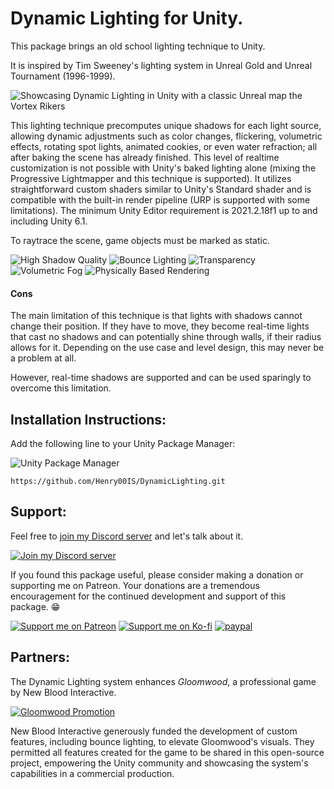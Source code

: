 # Dynamic Lighting for Unity.

This package brings an old school lighting technique to Unity.

It is inspired by Tim Sweeney's lighting system in Unreal Gold and Unreal Tournament (1996-1999).

![Showcasing Dynamic Lighting in Unity with a classic Unreal map the Vortex Rikers](https://raw.githubusercontent.com/wiki/Henry00IS/DynamicLighting/images/home/demo-vortex2-unity.gif)

This lighting technique precomputes unique shadows for each light source, allowing dynamic adjustments such as color changes, flickering, volumetric effects, rotating spot lights, animated cookies, or even water refraction; all after baking the scene has already finished. This level of realtime customization is not possible with Unity's baked lighting alone (mixing the Progressive Lightmapper and this technique is supported). It utilizes straightforward custom shaders similar to Unity's Standard shader and is compatible with the built-in render pipeline (URP is supported with some limitations). The minimum Unity Editor requirement is 2021.2.18f1 up to and including Unity 6.1.

To raytrace the scene, game objects must be marked as static.

![High Shadow Quality](https://raw.githubusercontent.com/wiki/Henry00IS/DynamicLighting/images/home/home-01.png)
![Bounce Lighting](https://raw.githubusercontent.com/wiki/Henry00IS/DynamicLighting/images/home/home-02.png)
![Transparency](https://raw.githubusercontent.com/wiki/Henry00IS/DynamicLighting/images/home/home-03.png)
![Volumetric Fog](https://raw.githubusercontent.com/wiki/Henry00IS/DynamicLighting/images/home/home-04.png)
![Physically Based Rendering](https://raw.githubusercontent.com/wiki/Henry00IS/DynamicLighting/images/home/home-05.png)

#### Cons

The main limitation of this technique is that lights with shadows cannot change their position. If they have to move, they become real-time lights that cast no shadows and can potentially shine through walls, if their radius allows for it. Depending on the use case and level design, this may never be a problem at all.

However, real-time shadows are supported and can be used sparingly to overcome this limitation.

## Installation Instructions:

Add the following line to your Unity Package Manager:

![Unity Package Manager](https://user-images.githubusercontent.com/7905726/84954483-c82ba100-b0f5-11ea-9cd0-1cdc24ef2660.png)

`https://github.com/Henry00IS/DynamicLighting.git`

## Support:

Feel free to [join my Discord server](https://discord.gg/sKEvrBwHtq) and let's talk about it.

[![Join my Discord server](https://dcbadge.limes.pink/api/server/sKEvrBwHtq)](https://discord.gg/sKEvrBwHtq)

If you found this package useful, please consider making a donation or supporting me on Patreon. Your donations are a tremendous encouragement for the continued development and support of this package. 😁

[![Support me on Patreon](https://raw.githubusercontent.com/wiki/Henry00IS/DynamicLighting/images/badges/patreon.svg)](https://patreon.com/henrydejongh) [![Support me on Ko-fi](https://raw.githubusercontent.com/wiki/Henry00IS/DynamicLighting/images/badges/kofi.svg)](https://ko-fi.com/henry00) [![paypal](https://raw.githubusercontent.com/wiki/Henry00IS/DynamicLighting/images/badges/paypal.svg)](https://paypal.me/henrydejongh)

## Partners:

The Dynamic Lighting system enhances _Gloomwood_, a professional game by New Blood Interactive.

[![Gloomwood Promotion](https://raw.githubusercontent.com/wiki/Henry00IS/DynamicLighting/images/home/partner-gloomwood.png)](https://store.steampowered.com/app/1150760/Gloomwood/)

New Blood Interactive generously funded the development of custom features, including bounce lighting, to elevate Gloomwood's visuals. They permitted all features created for the game to be shared in this open-source project, empowering the Unity community and showcasing the system's capabilities in a commercial production.
